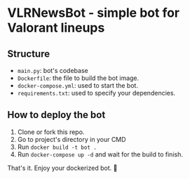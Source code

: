 ﻿# VLRNewsBot - simple bot for Valorant lineups
 
## Structure

* `main.py`: bot's codebase
* `Dockerfile`: the file to build the bot image.
* `docker-compose.yml`: used to start the bot.
* `requirements.txt`: used to specify your dependencies.

## How to deploy the bot

1. Clone or fork this repo.
2. Go to project's directory in your CMD
3. Run `docker build -t bot .`
4. Run `docker-compose up -d` and wait for the build to finish.

That's it. Enjoy your dockerized bot. 🚀
